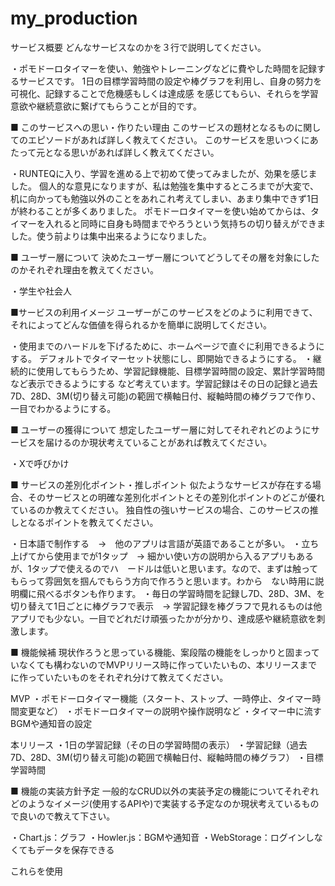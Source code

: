 # my_production

サービス概要
どんなサービスなのかを３行で説明してください。

・ポモドーロタイマーを使い、勉強やトレーニングなどに費やした時間を記録するサービスです。
1日の目標学習時間の設定や棒グラフを利用し、自身の努力を可視化、記録することで危機感もしくは達成感
を感じてもらい、それらを学習意欲や継続意欲に繋げてもらうことが目的です。

■ このサービスへの思い・作りたい理由
このサービスの題材となるものに関してのエピソードがあれば詳しく教えてください。
このサービスを思いつくにあたって元となる思いがあれば詳しく教えてください。

・RUNTEQに入り、学習を進める上で初めて使ってみましたが、効果を感じました。
個人的な意見になりますが、私は勉強を集中するところまでが大変で、机に向かっても勉強以外のことをあれこれ考えてしまい、あまり集中できず1日が終わることが多くありました。
ポモドーロタイマーを使い始めてからは、タイマーを入れると同時に自身も時間までやろうという気持ちの切り替えができました。使う前よりは集中出来るようになりました。

■ ユーザー層について
決めたユーザー層についてどうしてその層を対象にしたのかそれぞれ理由を教えてください。

・学生や社会人

■サービスの利用イメージ
ユーザーがこのサービスをどのように利用できて、それによってどんな価値を得られるかを簡単に説明してください。

・使用までのハードルを下げるために、ホームページで直ぐに利用できるようにする。
デフォルトでタイマーセット状態にし、即開始できるようにする。
・継続的に使用してもらうため、学習記録機能、目標学習時間の設定、累計学習時間など表示できるようにする
など考えています。学習記録はその日の記録と過去7D、28D、3M(切り替え可能)の範囲で横軸日付、縦軸時間の棒グラフで作り、一目でわかるようにする。

■ ユーザーの獲得について
想定したユーザー層に対してそれぞれどのようにサービスを届けるのか現状考えていることがあれば教えてください。

・Xで呼びかけ

■ サービスの差別化ポイント・推しポイント
似たようなサービスが存在する場合、そのサービスとの明確な差別化ポイントとその差別化ポイントのどこが優れているのか教えてください。
独自性の強いサービスの場合、このサービスの推しとなるポイントを教えてください。

・日本語で制作する　→　他のアプリは言語が英語であることが多い。
・立ち上げてから使用までが1タップ　→ 細かい使い方の説明から入るアプリもあるが、1タップで使えるのでハ　ードルは低いと思います。なので、まずは触ってもらって雰囲気を掴んでもらう方向で作ろうと思います。わから　ない時用に説明欄に飛べるボタンも作ります。
・毎日の学習時間を記録し7D、28D、3M、を切り替えて1日ごとに棒グラフで表示　→ 学習記録を棒グラフで見れるものは他アプリでも少ない。一目でどれだけ頑張ったかが分かり、達成感や継続意欲を刺激します。

■ 機能候補
現状作ろうと思っている機能、案段階の機能をしっかりと固まっていなくても構わないのでMVPリリース時に作っていたいもの、本リリースまでに作っていたいものをそれぞれ分けて教えてください。

MVP
・ポモドーロタイマー機能（スタート、ストップ、一時停止、タイマー時間変更など）
・ポモドーロタイマーの説明や操作説明など
・タイマー中に流すBGMや通知音の設定

本リリース
・1日の学習記録（その日の学習時間の表示）
・学習記録（過去7D、28D、3M(切り替え可能)の範囲で横軸日付、縦軸時間の棒グラフ）
・目標学習時間

■ 機能の実装方針予定
一般的なCRUD以外の実装予定の機能についてそれぞれどのようなイメージ(使用するAPIや)で実装する予定なのか現状考えているもので良いので教えて下さい。

・Chart.js：グラフ
・Howler.js：BGMや通知音
・WebStorage：ログインしなくてもデータを保存できる

これらを使用
